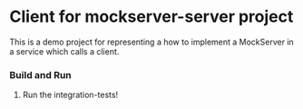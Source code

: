 # Client for mockserver-server project
This is a demo project for representing a how to implement a MockServer in a service which calls a client.

### Build and Run
1. Run the integration-tests!
